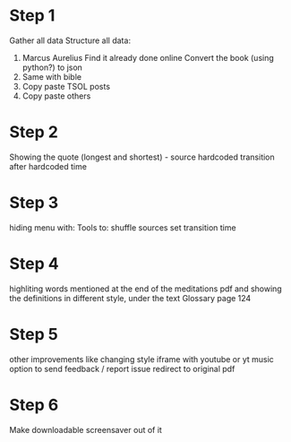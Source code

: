 # Step 1

Gather all data
Structure all data:

1. Marcus Aurelius
   Find it already done online
   Convert the book (using python?) to json
2. Same with bible
3. Copy paste TSOL posts
4. Copy paste others

# Step 2

Showing the quote (longest and shortest) - source hardcoded
transition after hardcoded time

# Step 3

hiding menu with:
Tools to:
shuffle sources
set transition time

# Step 4

highliting words mentioned at the end of the meditations pdf and showing the definitions in different style, under the text
Glossary page 124

# Step 5

other improvements like
changing style
iframe with youtube or yt music
option to send feedback / report issue
redirect to original pdf

# Step 6

Make downloadable screensaver out of it
